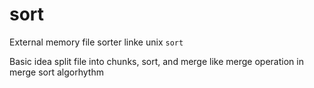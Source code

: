 # sort
External memory file sorter linke unix `sort`

Basic idea split file into chunks, sort, and merge like merge operation in merge sort algorhythm

